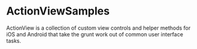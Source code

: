 # ActionViewSamples
ActionView is a collection of custom view controls and helper methods for iOS and Android that take the grunt work out of common user interface tasks.
